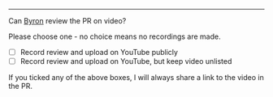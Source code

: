 ----

Can [Byron](https://github.com/Byron) review the PR on video?

Please choose one - no choice means no recordings are made.

- [ ] Record review and upload on YouTube publicly
- [ ] Record review and upload on YouTube, but keep video unlisted

If you ticked any of the above boxes, I will always share a link to the video in the PR.
